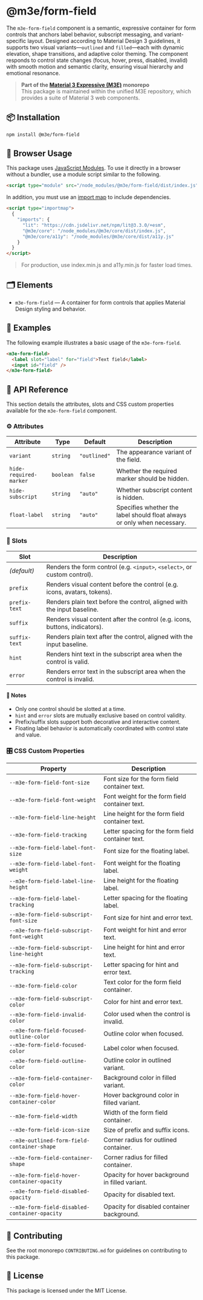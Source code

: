# @m3e/form-field

The `m3e-form-field` component is a semantic, expressive container for form controls that anchors label behavior, subscript messaging, and variant-specific layout. Designed according to Material Design 3 guidelines, it supports two visual variants—`outlined` and `filled`—each with dynamic elevation, shape transitions, and adaptive color theming. The component responds to control state changes (focus, hover, press, disabled, invalid) with smooth motion and semantic clarity, ensuring visual hierarchy and emotional resonance.

> **Part of the [Material 3 Expressive (M3E)](../../README.md) monorepo**  
> This package is maintained within the unified M3E repository, which provides a suite of Material 3 web components.

## 📦 Installation

```bash
npm install @m3e/form-field
```

## 🚀 Browser Usage

This package uses [JavaScript Modules](https://developer.mozilla.org/en-US/docs/Web/JavaScript/Guide/Modules#module_specifiers). To use it directly in a browser without a bundler, use a module script similar to the following.

```html
<script type="module" src="/node_modules/@m3e/form-field/dist/index.js"></script>
```

In addition, you must use an [import map](https://developer.mozilla.org/en-US/docs/Web/HTML/Reference/Elements/script/type/importmap) to include dependencies.

```html
<script type="importmap">
  {
    "imports": {
      "lit": "https://cdn.jsdelivr.net/npm/lit@3.3.0/+esm",
      "@m3e/core": "/node_modules/@m3e/core/dist/index.js",
      "@m3e/core/a11y": "/node_modules/@m3e/core/dist/a11y.js"
    }
  }
</script>
```

> For production, use index.min.js and a11y.min.js for faster load times.

## 🗂️ Elements

- `m3e-form-field` — A container for form controls that applies Material Design styling and behavior.

## 🧪 Examples

The following example illustrates a basic usage of the `m3e-form-field`.

```html
<m3e-form-field>
  <label slot="label" for="field">Text field</label>
  <input id="field" />
</m3e-form-field>
```

## 📖 API Reference

This section details the attributes, slots and CSS custom properties available for the `m3e-form-field` component.

### ⚙️ Attributes

| Attribute              | Type      | Default      | Description                                                             |
| ---------------------- | --------- | ------------ | ----------------------------------------------------------------------- |
| `variant`              | `string`  | `"outlined"` | The appearance variant of the field.                                    |
| `hide-required-marker` | `boolean` | `false`      | Whether the required marker should be hidden.                           |
| `hide-subscript`       | `string`  | `"auto"`     | Whether subscript content is hidden.                                    |
| `float-label`          | `string`  | `"auto"`     | Specifies whether the label should float always or only when necessary. |

### 🧩 Slots

| Slot          | Description                                                                 |
| ------------- | --------------------------------------------------------------------------- |
| _(default)_   | Renders the form control (e.g. `<input>`, `<select>`, or custom control).   |
| `prefix`      | Renders visual content before the control (e.g. icons, avatars, tokens).    |
| `prefix-text` | Renders plain text before the control, aligned with the input baseline.     |
| `suffix`      | Renders visual content after the control (e.g. icons, buttons, indicators). |
| `suffix-text` | Renders plain text after the control, aligned with the input baseline.      |
| `hint`        | Renders hint text in the subscript area when the control is valid.          |
| `error`       | Renders error text in the subscript area when the control is invalid.       |

#### 🧠 Notes

- Only one control should be slotted at a time.
- `hint` and `error` slots are mutually exclusive based on control validity.
- Prefix/suffix slots support both decorative and interactive content.
- Floating label behavior is automatically coordinated with control state and value.

### 🎛️ CSS Custom Properties

| Property                                      | Description                                       |
| --------------------------------------------- | ------------------------------------------------- |
| `--m3e-form-field-font-size`                  | Font size for the form field container text.      |
| `--m3e-form-field-font-weight`                | Font weight for the form field container text.    |
| `--m3e-form-field-line-height`                | Line height for the form field container text.    |
| `--m3e-form-field-tracking`                   | Letter spacing for the form field container text. |
| `--m3e-form-field-label-font-size`            | Font size for the floating label.                 |
| `--m3e-form-field-label-font-weight`          | Font weight for the floating label.               |
| `--m3e-form-field-label-line-height`          | Line height for the floating label.               |
| `--m3e-form-field-label-tracking`             | Letter spacing for the floating label.            |
| `--m3e-form-field-subscript-font-size`        | Font size for hint and error text.                |
| `--m3e-form-field-subscript-font-weight`      | Font weight for hint and error text.              |
| `--m3e-form-field-subscript-line-height`      | Line height for hint and error text.              |
| `--m3e-form-field-subscript-tracking`         | Letter spacing for hint and error text.           |
| `--m3e-form-field-color`                      | Text color for the form field container.          |
| `--m3e-form-field-subscript-color`            | Color for hint and error text.                    |
| `--m3e-form-field-invalid-color`              | Color used when the control is invalid.           |
| `--m3e-form-field-focused-outline-color`      | Outline color when focused.                       |
| `--m3e-form-field-focused-color`              | Label color when focused.                         |
| `--m3e-form-field-outline-color`              | Outline color in outlined variant.                |
| `--m3e-form-field-container-color`            | Background color in filled variant.               |
| `--m3e-form-field-hover-container-color`      | Hover background color in filled variant.         |
| `--m3e-form-field-width`                      | Width of the form field container.                |
| `--m3e-form-field-icon-size`                  | Size of prefix and suffix icons.                  |
| `--m3e-outlined-form-field-container-shape`   | Corner radius for outlined container.             |
| `--m3e-form-field-container-shape`            | Corner radius for filled container.               |
| `--m3e-form-field-hover-container-opacity`    | Opacity for hover background in filled variant.   |
| `--m3e-form-field-disabled-opacity`           | Opacity for disabled text.                        |
| `--m3e-form-field-disabled-container-opacity` | Opacity for disabled container background.        |

## 🤝 Contributing

See the root monorepo `CONTRIBUTING.md` for guidelines on contributing to this package.

## 📄 License

This package is licensed under the MIT License.
